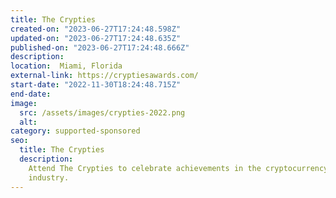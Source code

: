 ```yaml
---
title: The Crypties
created-on: "2023-06-27T17:24:48.598Z"
updated-on: "2023-06-27T17:24:48.635Z"
published-on: "2023-06-27T17:24:48.666Z"
description:
location:  Miami, Florida
external-link: https://cryptiesawards.com/
start-date: "2022-11-30T18:24:48.715Z"
end-date:
image:
  src: /assets/images/crypties-2022.png
  alt:
category: supported-sponsored
seo:
  title: The Crypties
  description:
    Attend The Crypties to celebrate achievements in the cryptocurrency
    industry.
---
```

